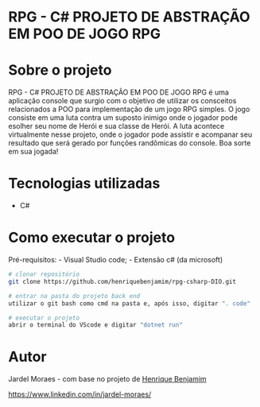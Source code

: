 # RPG - C# PROJETO DE ABSTRAÇÃO EM POO DE JOGO RPG


# Sobre o projeto

RPG - C# PROJETO DE ABSTRAÇÃO EM POO DE JOGO RPG é uma aplicação console que surgio com o objetivo de utilizar os consceitos relacionados a POO para implementação de um jogo RPG simples. O jogo consiste em uma luta contra um suposto inimigo onde o jogador pode esolher seu nome de Herói e sua classe de Herói. A luta acontece virtualmente nesse projeto, onde o jogador pode assistir e acompanar seu resultado que será gerado por funções randômicas do console. Boa sorte em sua jogada! 

# Tecnologias utilizadas
- C#

# Como executar o projeto

Pré-requisitos: - Visual Studio code; - Extensão c# (da microsoft)

```bash
# clonar repositório
git clone https://github.com/henriquebenjamim/rpg-csharp-DIO.git

# entrar na pasta do projeto back end
utilizar o git bash como cmd na pasta e, após isso, digitar ". code" 

# executar o projeto
abrir o terminal do VScode e digitar "dotnet run"
```

# Autor

Jardel Moraes - com base no projeto de <a href = "https://github.com/henriquebenjamim/rpg-csharp-DIO">Henrique Benjamim</a> 

https://www.linkedin.com/in/jardel-moraes/
